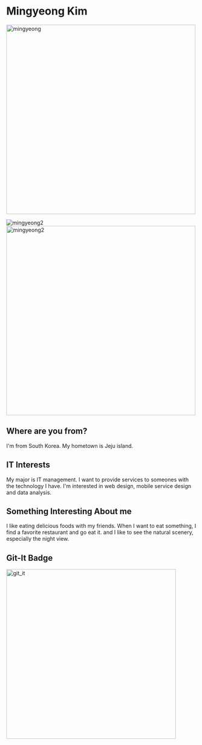 # Mingyeong Kim 
<img width="500" alt="mingyeong" src="https://user-images.githubusercontent.com/65681568/82523454-42085300-9b67-11ea-981c-9d7bb219b58c.PNG">

![mingyeong2](https://user-images.githubusercontent.com/65681568/82523457-43398000-9b67-11ea-9acf-1d9cb2b1441b.PNG)
<img width="500" alt="mingyeong2" src="https://user-images.githubusercontent.com/65681568/82523457-43398000-9b67-11ea-9acf-1d9cb2b1441b.PNG">


## Where are you from?
I'm from South Korea. My hometown is Jeju island.

## IT Interests
My major is IT management. 
I want to provide services to someones with the technology I have. 
I'm interested in web design, mobile service design and data analysis.

## Something Interesting About me
I like eating delicious foods with my friends. When I want to eat something, I find a favorite restaurant and go eat it. and I like to see the natural scenery, especially the night view.

## Git-It Badge
<img width="448" alt="git_it" src="https://user-images.githubusercontent.com/65681568/82522768-62371280-9b65-11ea-8c2e-8ab539692701.PNG">

